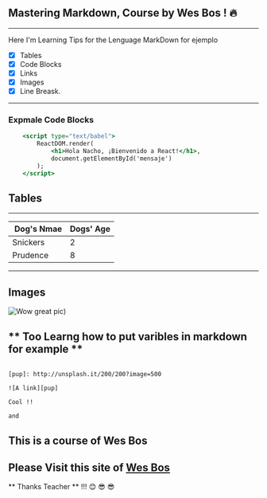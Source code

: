 ## Mastering Markdown, Course by Wes Bos ! :fire:

----
Here I'm Learning Tips for the Lenguage MarkDown 
for ejemplo 

* [x] Tables
* [x] Code Blocks
* [x] Links 
* [x] Images 
* [x] Line Breask.

---

### Expmale Code Blocks 

```jsx
    <script type="text/babel">
        ReactDOM.render(
            <h1>Hola Nacho, ¡Bienvenido a React!</h1>,
            document.getElementById('mensaje')
        );
    </script>
```

## Tables 
___

| Dog's Nmae | Dogs' Age |
|:-----------|:----------
|Snickers|2|
|Prudence|8|


---

## Images 


![Wow great pic](http://unsplash.it/300/300?image=100))

## ** Too Learng how to put varibles in markdown for example **

```Md

[pup]: http://unsplash.it/200/200?image=500

![A link][pup]

Cool !! 

and 

```

## This is a course of Wes Bos

## Please Visit this site of [Wes Bos](http://wesbos.com) 
** Thanks Teacher ** !!! :blush: :sunglasses: :sunglasses:
